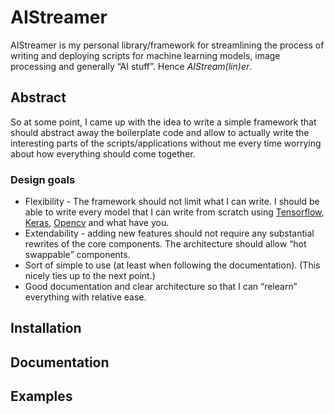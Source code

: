 # AIStreamer

AIStreamer is my personal library/framework for streamlining the process of writing and deploying scripts for machine learning models, image processing and generally &ldquo;AI stuff&rdquo;. Hence *AIStream(lin)er*.


## Abstract

So at some point, I came up with the idea to write a simple framework that should abstract away the boilerplate code and allow to actually write the interesting parts of the scripts/applications without me every time worrying about how everything should come together.


### Design goals

-   Flexibility - The framework should not limit what I can write. I should be able to write every model that I can write from scratch using [Tensorflow](https://www.tensorflow.org/%0A%0A), [Keras](https://keras.io/), [Opencv](https://opencv.org/) and what have you.
-   Extendability - adding new features should not require any substantial rewrites of the core components. The architecture should allow &ldquo;hot swappable&rdquo; components.
-   Sort of simple to use (at least when following the documentation). (This nicely ties up to the next point.)
-   Good documentation and clear architecture so that I can &ldquo;relearn&rdquo; everything with relative ease.


## Installation


## Documentation


## Examples
